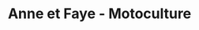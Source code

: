 ---
title: "Anne et Faye - Motoculture"
url: /pont-leveque/anne-et-faye-motoculture/
shop: Landwirtschaftlich
---